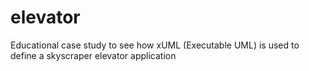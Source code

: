 # elevator
Educational case study to see how xUML (Executable UML) is used to define a skyscraper elevator application
